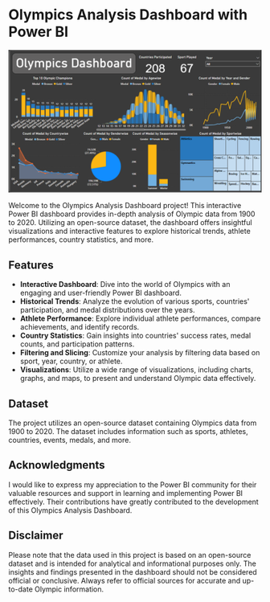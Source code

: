 # Olympics Analysis Dashboard with Power BI

[![Olympics Analysis Dashboard](https://github.com/SuryaR08/Olympics-Analysis-Dashboard/blob/main/olym.png)](https://1drv.ms/u/s!AiK4IcgVN6HsiGD_aDQoWWJOpEkk?e=equb7p)

Welcome to the Olympics Analysis Dashboard project! This interactive Power BI dashboard provides in-depth analysis of Olympic data from 1900 to 2020. Utilizing an open-source dataset, the dashboard offers insightful visualizations and interactive features to explore historical trends, athlete performances, country statistics, and more.

## Features

- **Interactive Dashboard**: Dive into the world of Olympics with an engaging and user-friendly Power BI dashboard.
- **Historical Trends**: Analyze the evolution of various sports, countries' participation, and medal distributions over the years.
- **Athlete Performance**: Explore individual athlete performances, compare achievements, and identify records.
- **Country Statistics**: Gain insights into countries' success rates, medal counts, and participation patterns.
- **Filtering and Slicing**: Customize your analysis by filtering data based on sport, year, country, or athlete.
- **Visualizations**: Utilize a wide range of visualizations, including charts, graphs, and maps, to present and understand Olympic data effectively. 

## Dataset

The project utilizes an open-source dataset containing Olympics data from 1900 to 2020. The dataset includes information such as sports, athletes, countries, events, medals, and more.

## Acknowledgments

I would like to express my appreciation to the Power BI community for their valuable resources and support in learning and implementing Power BI effectively. Their contributions have greatly contributed to the development of this Olympics Analysis Dashboard.

## Disclaimer

Please note that the data used in this project is based on an open-source dataset and is intended for analytical and informational purposes only. The insights and findings presented in the dashboard should not be considered official or conclusive. Always refer to official sources for accurate and up-to-date Olympic information.
